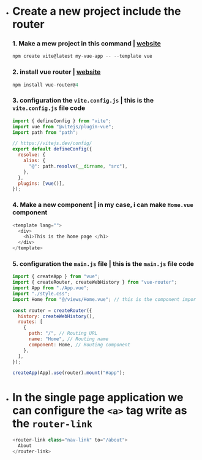 - # Create a new project include the router

  ### 1. Make a mew project in this command | [website](https://vitejs.dev/guide/)

  ```js
  npm create vite@latest my-vue-app -- --template vue
  ```

  ### 2. install vue router | [website](https://router.vuejs.org/installation.html)

  ```js
  npm install vue-router@4
  ```

  ### 3. configuration the `vite.config.js` | this is the `vite.config.js` file code

  ```js
  import { defineConfig } from "vite";
  import vue from "@vitejs/plugin-vue";
  import path from "path";

  // https://vitejs.dev/config/
  export default defineConfig({
    resolve: {
      alias: {
        "@": path.resolve(__dirname, "src"),
      },
    },
    plugins: [vue()],
  });
  ```

  ### 4. Make a new component | in my case, i can make `Home.vue` component

  ```js
  <template lang="">
    <div>
      <h1>This is the home page </h1>
    </div>
  </template>
  ```

  ### 5. configuration the `main.js` file | this is the `main.js` file code

  ```js
  import { createApp } from "vue";
  import { createRouter, createWebHistory } from "vue-router";
  import App from "./App.vue";
  import "./style.css";
  import Home from "@/views/Home.vue"; // this is the component import URL

  const router = createRouter({
    history: createWebHistory(),
    routes: [
      {
        path: "/", // Routing URL
        name: "Home", // Routing name
        component: Home, // Routing component
      },
    ],
  });

  createApp(App).use(router).mount("#app");
  ```

- # In the single page application we can configure the `<a>` tag write as the `router-link`
  ```js
  <router-link class="nav-link" to="/about">
    About
  </router-link>
  ```

